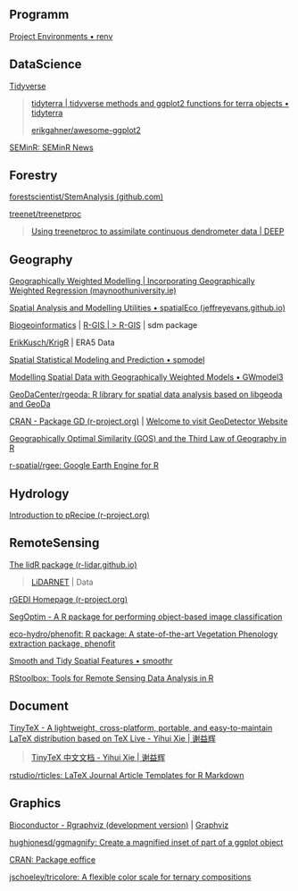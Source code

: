 

## Programm

[Project Environments • renv](https://rstudio.github.io/renv/)

## DataScience

[Tidyverse](https://www.tidyverse.org/)

> [tidyterra | tidyverse methods and ggplot2 functions for terra objects • tidyterra](https://dieghernan.github.io/tidyterra/)
> 
> [erikgahner/awesome-ggplot2](https://github.com/erikgahner/awesome-ggplot2)

[SEMinR: SEMinR News](https://sem-in-r.github.io/posts.html)

## Forestry

[forestscientist/StemAnalysis (github.com)](https://github.com/forestscientist/StemAnalysis)

[treenet/treenetproc](https://github.com/treenet/treenetproc)

> [Using treenetproc to assimilate continuous dendrometer data | DEEP](https://deep-tools.netlify.app/2020/11/21/treenetproc-intro/)

## Geography

[Geographically Weighted Modelling | Incorporating Geographically Weighted Regression (maynoothuniversity.ie)](https://gwr.maynoothuniversity.ie/)

[Spatial Analysis and Modelling Utilities • spatialEco (jeffreyevans.github.io)](https://jeffreyevans.github.io/spatialEco/)

[Biogeoinformatics](https://www.biogeoinformatics.org/) | [R-GIS | > R-GIS](https://www.r-gis.net/) | sdm package

[ErikKusch/KrigR](https://github.com/ErikKusch/KrigR) | ERA5 Data

[Spatial Statistical Modeling and Prediction • spmodel](https://usepa.github.io/spmodel/) 

[Modelling Spatial Data with Geographically Weighted Models • GWmodel3](https://gwmodel-lab.github.io/GWmodel3/)

[GeoDaCenter/rgeoda: R library for spatial data analysis based on libgeoda and GeoDa](https://github.com/GeoDaCenter/rgeoda)

[CRAN - Package GD (r-project.org)](https://cran.r-project.org/web/packages/GD/) | [Welcome to visit GeoDetector Website](http://www.geodetector.cn/)

[Geographically Optimal Similarity (GOS) and the Third Law of Geography in R](https://cran.r-project.org/web/packages/geosimilarity/vignettes/geosimilarity.html)

[r-spatial/rgee: Google Earth Engine for R](https://github.com/r-spatial/rgee)

## Hydrology

[Introduction to pRecipe (r-project.org)](https://cran.r-project.org/web/packages/pRecipe/vignettes/introduction.html)

## RemoteSensing

[The lidR package (r-lidar.github.io)](https://r-lidar.github.io/lidRbook/)

> [LiDARNET](https://lidar.pku.edu.cn/Home/index.htm) | Data

[rGEDI Homepage (r-project.org)](https://rgedi.r-forge.r-project.org/)

[SegOptim - A R package for performing object-based image classification](https://segoptim.bitbucket.io/docs/)

[eco-hydro/phenofit: R package: A state-of-the-art Vegetation Phenology extraction package, phenofit](https://github.com/eco-hydro/phenofit)

[Smooth and Tidy Spatial Features • smoothr](https://strimas.com/smoothr/)

[RStoolbox: Tools for Remote Sensing Data Analysis in R](https://bleutner.github.io/RStoolbox/)

## Document

[TinyTeX - A lightweight, cross-platform, portable, and easy-to-maintain LaTeX distribution based on TeX Live - Yihui Xie | 谢益辉](https://yihui.org/tinytex/)

> [TinyTeX 中文文档 - Yihui Xie | 谢益辉](https://yihui.org/tinytex/cn/)

[rstudio/rticles: LaTeX Journal Article Templates for R Markdown](https://github.com/rstudio/rticles)

## Graphics

[Bioconductor - Rgraphviz (development version)](https://bioconductor.org/packages/devel/bioc/html/Rgraphviz.html) | [Graphviz](https://graphviz.org/)

[hughjonesd/ggmagnify: Create a magnified inset of part of a ggplot object](https://github.com/hughjonesd/ggmagnify)

[CRAN: Package eoffice](https://cran.r-project.org/web/packages/eoffice/index.html)

[jschoeley/tricolore: A flexible color scale for ternary compositions](https://github.com/jschoeley/tricolore)